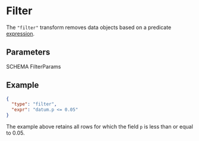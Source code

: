 # Filter

The `"filter"` transform removes data objects based on a predicate
[expression](../expressions.md).

## Parameters

SCHEMA FilterParams

## Example

```json
{
  "type": "filter",
  "expr": "datum.p <= 0.05"
}
```

The example above retains all rows for which the field `p` is less than or
equal to 0.05.
